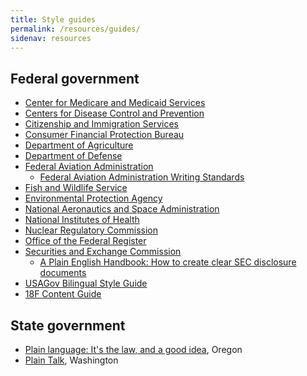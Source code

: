 ```yaml
---
title: Style guides
permalink: /resources/guides/
sidenav: resources
---
```


## Federal government

- [Center for Medicare and Medicaid Services](https://www.cms.gov/Outreach-and-Education/Outreach/WrittenMaterialsToolkit/index.html)
- [Centers for Disease Control and Prevention](https://www.cdc.gov/healthliteracy/developmaterials/plainlanguage.html)
- [Citizenship and Immigration Services](https://www.uscis.gov/plainlanguage)
- [Consumer Financial Protection Bureau](https://www.consumerfinance.gov/plain-writing/)
- [Department of Agriculture](https://www.usda.gov/plain-writing)
- [Department of Defense](http://www.esd.whs.mil/DD/plainlanguage/)
- [Federal Aviation Administration](https://www.faa.gov/about/initiatives/plain_language/)
  - [Federal Aviation Administration Writing Standards](https://www.faa.gov/documentlibrary/media/order/branding_writing/order1000_36.pdf)
- [Fish and Wildlife Service](https://www.fws.gov/pdm/plainlang.html)
- [Environmental Protection Agency](https://www.epa.gov/home/plain-writing)
- [National Aeronautics and Space Administration](https://www.nasa.gov/open/plainlanguage.html)
- [National Institutes of Health](https://www.nih.gov/institutes-nih/nih-office-director/office-communications-public-liaison/clear-communication/plain-language)
- [Nuclear Regulatory Commission](https://www.nrc.gov/public-involve/open/plain-writing.html)
- [Office of the Federal Register](http://www.archives.gov/federal-register/write/plain-language/)
- [Securities and Exchange Commission](https://www.sec.gov/plainwriting.shtml)
  - [A Plain English Handbook: How to create clear SEC disclosure documents](https://www.sec.gov/pdf/handbook.pdf)
- [USAGov Bilingual Style Guide](https://www.usa.gov/style-guide/table-of-contents)
- [18F Content Guide](https://content-guide.18f.gov/)

## State government

- [Plain language: It's the law, and a good idea](http://www.oregon.gov/DAS/Pages/writingplainlanguage.aspx), Oregon
- [Plain Talk](http://www.governor.wa.gov/issues/issues/efficient-government/plain-talk), Washington
